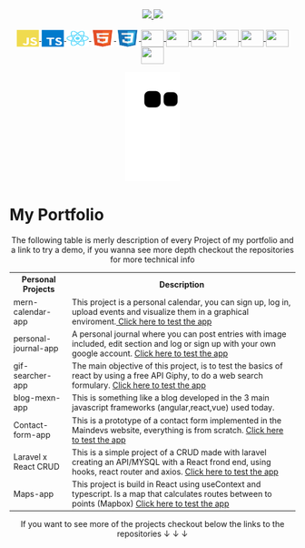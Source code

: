 <div align="center">
    <a href="https://github.com/cristiangomezdev">
    <img height="180em" src="https://github-readme-stats.vercel.app/api?username=cristiangomezdev&show_icons=true&theme=dark&include_all_commits=true&count_private=true"/>
    <img height="180em" src="https://github-readme-stats.vercel.app/api/top-langs/?username=cristiangomezdev&layout=compact&langs_count=7&theme=dark"/>
  </div>
  <div style="display: inline_block" align="center"><br>
    <img align="center"  height="30" width="40" src="https://raw.githubusercontent.com/devicons/devicon/master/icons/javascript/javascript-plain.svg">
    <img align="center"  height="30" width="40" src="https://raw.githubusercontent.com/devicons/devicon/master/icons/typescript/typescript-plain.svg">
    <img align="center"  height="30" width="40" src="https://raw.githubusercontent.com/devicons/devicon/master/icons/react/react-original.svg">
    <img align="center"  height="30" width="40" src="https://raw.githubusercontent.com/devicons/devicon/master/icons/html5/html5-original.svg">
    <img align="center"  height="30" width="40" src="https://raw.githubusercontent.com/devicons/devicon/master/icons/css3/css3-original.svg">
    <img align="center"  height="30" width="40" src="https://cdn.jsdelivr.net/gh/devicons/devicon/icons/angularjs/angularjs-original.svg" />
    <img align="center"  height="30" width="40" src="https://cdn.jsdelivr.net/gh/devicons/devicon/icons/vuejs/vuejs-original.svg" />
    <img align="center"  height="30" width="40" src="https://cdn.jsdelivr.net/gh/devicons/devicon/icons/php/php-plain.svg" />
       <img align="center"  height="30" width="40" src="https://cdn.jsdelivr.net/gh/devicons/devicon/icons/laravel/laravel-plain.svg" />
    <img align="center"  height="30" width="40" src="https://cdn.jsdelivr.net/gh/devicons/devicon/icons/nodejs/nodejs-original.svg" />
    <img align="center"  height="30" width="40" fill="white" src="https://cdn.jsdelivr.net/gh/devicons/devicon/icons/express/express-original.svg" />
    <img align="center"  height="30" width="40" src="https://cdn.jsdelivr.net/gh/devicons/devicon/icons/firebase/firebase-plain-wordmark.svg" />
      </a>
  </div>
  
<div align="center"> 
    
    
    
![Snake animation](https://github.com/cristiangomezdev/cristiangomezdev/blob/output/github-contribution-grid-snake.svg)
</div>
    
    

 # My Portfolio

<div>
    <p align="center"> The following table is merly description of every Project of my portfolio and a link to try a demo, if you wanna see more depth checkout the repositories for more technical info </p>
<table>
  <tr>
    <th>Personal Projects</th>
    <th>Description</th>
  </tr>
  <tr>
    <td><a target="_blank" > mern-calendar-app </a></td>
    <td>This project is a personal calendar, you can sign up, log in, upload events and visualize them in a graphical enviroment.<a href="https://mern-calendar-api-22.herokuapp.com/"> Click here to test the app</a></td>
  </tr>
  <tr>
    <td><a target="_blank"> personal-journal-app </a></td>
    <td> A personal journal where you can post entries with image included, edit section and log or sign up with your own google account. <a href="https://personal-online-journal-app.herokuapp.com/"> Click here to test the app</a></td>
  </tr>
  <tr>
    <td><a target="_blank"> gif-searcher-app </a></td>
    <td>The main objective of this project, is to test the basics of react by using a free API Giphy, to do a web search formulary. <a href="https://gif-search-engine-app.herokuapp.com/"> Click here to test the app</a></td>
  </tr>
  <tr>
    <td><a target="_blank" > blog-mexn-app </a></td>
    <td> This is something like a blog developed in the 3 main javascript frameworks (angular,react,vue) used today.   </td>
  </tr>
   <tr>
    <td><a target="_blank"> Contact-form-app </a></td>
    <td>This is a prototype of a contact form implemented in the Maindevs website, everything is from scratch. <a href="https://www.maindevs.com"> Click here to test the app</a></td>
  </tr>
   <tr>
    <td><a target="_blank"> Laravel x React CRUD </a></td>
    <td>This is a simple project of a CRUD made with laravel creating an API/MYSQL with a React frond end, using hooks, react router and axios. <a href="https://github.com/cristiangomezdev/laravel_react_crud"> Click here to test the app</a></td>
  </tr>
    <tr>
    <td><a target="_blank"> Maps-app </a></td>
    <td>This project is build in React using useContext and typescript. Is a map that calculates routes between to points (Mapbox) <a href="https://maps-app-cristian-gomez.netlify.app/"> Click here to test the app</a></td>
  </tr>
</table>
</div>
<p align="center"> If you want to see more of the projects checkout below the links to the repositories ↓ ↓ ↓</p>
